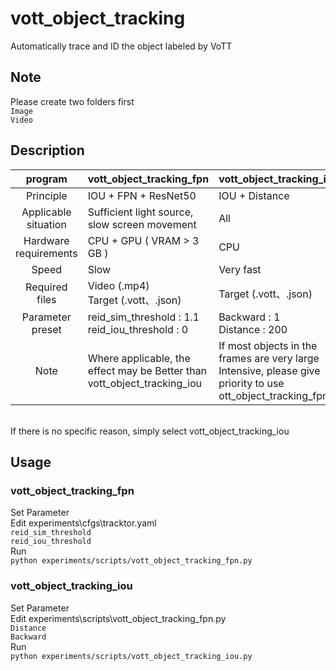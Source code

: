 # vott_object_tracking
Automatically trace and ID the object labeled by VoTT

## Note
Please create two folders first  
    `Image`  
    `Video`

## Description
| program               | vott_object_tracking_fpn                          | vott_object_tracking_iou       |
| :--------------------:|---------------------------------------------------|--------------------------------|
| Principle             | IOU + FPN + ResNet50                              | IOU + Distance                 |
| Applicable situation  | Sufficient light source, slow screen movement     | All                            |
| Hardware requirements | CPU + GPU ( VRAM > 3 GB )                         | CPU                            |
| Speed                 | Slow                                              | Very fast                      |
| Required files        | Video (.mp4)<br>Target (.vott、.json)             | Target (.vott、.json)          |
| Parameter preset      | reid_sim_threshold : 1.1<br>reid_iou_threshold : 0| Backward : 1<br>Distance : 200 |
| Note                  | Where applicable, the effect may be Better than vott_object_tracking_iou | If most objects in the frames are very large Intensive, please give priority to use ott_object_tracking_fpn |
<br>
If there is no specific reason, simply select vott_object_tracking_iou

## Usage
### vott_object_tracking_fpn  
Set Parameter  
Edit experiments\cfgs\tracktor.yaml  
`reid_sim_threshold`  
`reid_iou_threshold`  
Run  
`python experiments/scripts/vott_object_tracking_fpn.py`  
### vott_object_tracking_iou  
Set Parameter  
Edit experiments\scripts\vott_object_tracking_fpn.py  
`Distance`  
`Backward`  
Run  
`python experiments/scripts/vott_object_tracking_iou.py`
